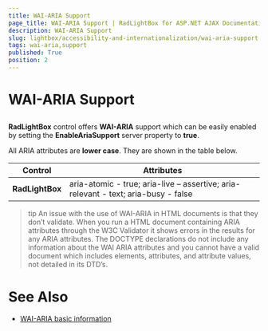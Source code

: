 ```yaml
---
title: WAI-ARIA Support
page_title: WAI-ARIA Support | RadLightBox for ASP.NET AJAX Documentation
description: WAI-ARIA Support
slug: lightbox/accessibility-and-internationalization/wai-aria-support
tags: wai-aria,support
published: True
position: 2
---
```


# WAI-ARIA Support





## 

**RadLightBox** control offers **WAI-ARIA** support which can be easily enabled by setting the **EnableAriaSupport** server property to **true**.

All ARIA attributes are **lower case**. They are shown in the table below.

|  **Control**  |  **Attributes**  |
| ------ | ------ |
| **RadLightBox** |aria-atomic - true; aria-live – assertive; aria-relevant - text; aria-busy - false|


>tip An issue with the use of WAI-ARIA in HTML documents is that they don’t validate. When you run a HTML document containing ARIA attributes through the W3C Validator it shows errors in the results for any ARIA attributes. The DOCTYPE declarations do not include any information about the WAI ARIA attributes and you cannot have a valid document which includes elements, attributes, and attribute values, not detailed in its DTD’s.
>


# See Also

 * [WAI-ARIA basic information](http://www.w3.org/WAI/intro/aria)
